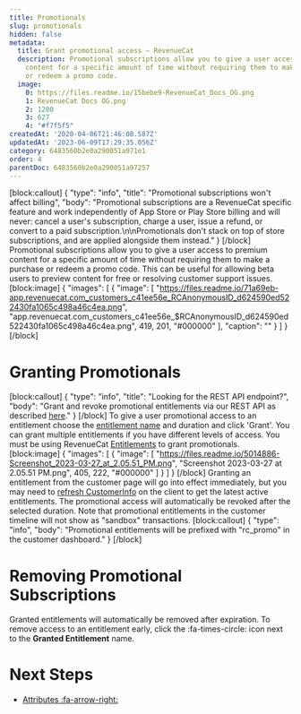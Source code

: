 ```yaml
---
title: Promotionals
slug: promotionals
hidden: false
metadata:
  title: Grant promotional access – RevenueCat
  description: Promotional subscriptions allow you to give a user access to premium
    content for a specific amount of time without requiring them to make a purchase
    or redeem a promo code.
  image:
    0: https://files.readme.io/15bebe9-RevenueCat_Docs_OG.png
    1: RevenueCat Docs OG.png
    2: 1200
    3: 627
    4: "#f7f5f5"
createdAt: '2020-04-06T21:46:08.587Z'
updatedAt: '2023-06-09T17:29:35.056Z'
category: 6483560b2e0a290051a971e1
order: 4
parentDoc: 6483560b2e0a290051a97257
---
```

[block:callout]
{
  "type": "info",
  "title": "Promotional subscriptions won't affect billing",
  "body": "Promotional subscriptions are a RevenueCat specific feature and work independently of App Store or Play Store billing and will never: cancel a user's subscription, charge a user, issue a refund, or convert to a paid subscription.\n\nPromotionals don't stack on top of store subscriptions, and are applied alongside them instead."
}
[/block]
Promotional subscriptions allow you to give a user access to premium content for a specific amount of time without requiring them to make a purchase or redeem a promo code. This can be useful for allowing beta users to preview content for free or resolving customer support issues. 
[block:image]
{
  "images": [
    {
      "image": [
        "https://files.readme.io/71a69eb-app.revenuecat.com_customers_c41ee56e_RCAnonymousID_d624590ed522430fa1065c498a46c4ea.png",
        "app.revenuecat.com_customers_c41ee56e_$RCAnonymousID_d624590ed522430fa1065c498a46c4ea.png",
        419,
        201,
        "#000000"
      ],
      "caption": ""
    }
  ]
}
[/block]
# Granting Promotionals
[block:callout]
{
  "type": "info",
  "title": "Looking for the REST API endpoint?",
  "body": "Grant and revoke promotional entitlements via our REST API as described [here](https://docs.revenuecat.com/reference/grant-a-promotional-entitlement)."
}
[/block]
To give a user promotional access to an entitlement choose the [entitlement name](doc:entitlements) and duration and click 'Grant'. You can grant multiple entitlements if you have different levels of access. You must be using RevenueCat [Entitlements](doc:entitlements) to grant promotionals.
[block:image]
{
  "images": [
    {
      "image": [
        "https://files.readme.io/5014886-Screenshot_2023-03-27_at_2.05.51_PM.png",
        "Screenshot 2023-03-27 at 2.05.51 PM.png",
        405,
        222,
        "#000000"
      ]
    }
  ]
}
[/block]
Granting an entitlement from the customer page will go into effect immediately, but you may need to [refresh CustomerInfo](doc:getting-started-1#section-get-subscription-status) on the client to get the latest active entitlements. The promotional access will automatically be revoked after the selected duration. Note that promotional entitlements in the customer timeline will not show as "sandbox" transactions.
[block:callout]
{
  "type": "info",
  "body": "Promotional entitlements will be prefixed with \"rc_promo\" in the customer dashboard."
}
[/block]
# Removing Promotional Subscriptions
Granted entitlements will automatically be removed after expiration. To remove access to an entitlement early, click the :fa-times-circle: icon next to the **Granted Entitlement** name.

# Next Steps

* [Attributes :fa-arrow-right:](doc:attributes)
